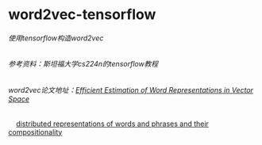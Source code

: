 # word2vec-tensorflow
###### 使用tensorflow构造word2vec
###### 参考资料：斯坦福大学cs224n的tensorflow教程
###### word2vec论文地址：[Efficient Estimation of Word Representations in Vector Space](https://arxiv.org/pdf/1301.3781.pdf)  
&nbsp; &nbsp; [distributed representations of words and phrases and their compositionality](https://papers.nips.cc/paper/5021-distributed-representations-of-words-and-phrases-and-their-compositionality.pdf)
